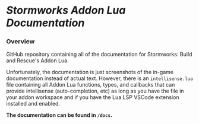 # ***Stormworks Addon Lua Documentation***

### **Overview**
GitHub repository containing all of the documentation for Stormworks: Build and Rescue's Addon Lua.

Unfortunately, the documentation is just screenshots of the in-game documentation instead of actual text. However, there is an `intellisense.lua` file containing all Addon Lua functions, types, and callbacks that can provide intellisense (auto-completion, etc) as long as you have the file in your addon workspace and if you have the Lua LSP VSCode extension installed and enabled.

**The documentation can be found in `/docs`.**
